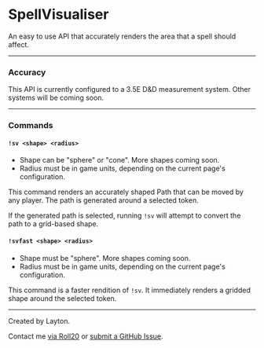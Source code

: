 # SpellVisualiser
An easy to use API that accurately renders the area that a spell should affect.

---

### Accuracy
This API is currently configured to a 3.5E D&D measurement system. Other systems will be coming soon.

---

### Commands

#### `!sv <shape> <radius>`
- Shape can be "sphere" or "cone". More shapes coming soon.
- Radius must be in game units, depending on the current page's configuration.

This command renders an accurately shaped Path that can be moved by any player. The path is generated around a selected token.

If the generated path is selected, running `!sv` will attempt to convert the path to a grid-based shape.

#### `!svfast <shape> <radius>`
- Shape must be "sphere". More shapes coming soon.
- Radius must be in game units, depending on the current page's configuration.

This command is a faster rendition of `!sv`. It immediately renders a gridded shape around the selected token.

---
Created by Layton.

Contact me [via Roll20](https://app.roll20.net/users/1519557/layton) or [submit a GitHub Issue](https://github.com/LaytonGB/SpellVisualiser/issues/new/choose).
